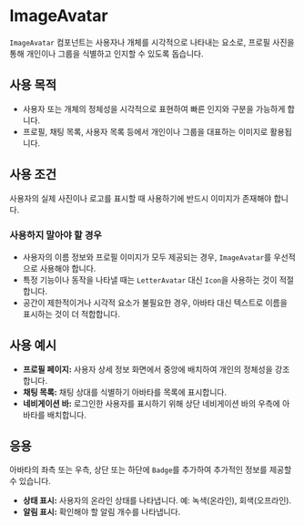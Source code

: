 # ImageAvatar

`ImageAvatar` 컴포넌트는 사용자나 개체를 시각적으로 나타내는 요소로, 프로필 사진을 통해 개인이나 그룹을 식별하고 인지할 수 있도록 돕습니다.

## 사용 목적

- 사용자 또는 개체의 정체성을 시각적으로 표현하여 빠른 인지와 구분을 가능하게 합니다.
- 프로필, 채팅 목록, 사용자 목록 등에서 개인이나 그룹을 대표하는 이미지로 활용됩니다.

## 사용 조건

사용자의 실제 사진이나 로고를 표시할 때 사용하기에 반드시 이미지가 존재해야 합니다.

### 사용하지 말아야 할 경우

- 사용자의 이름 정보와 프로필 이미지가 모두 제공되는 경우, `ImageAvatar`를 우선적으로 사용해야 합니다.
- 특정 기능이나 동작을 나타낼 때는 `LetterAvatar` 대신 `Icon`을 사용하는 것이 적절합니다.
- 공간이 제한적이거나 시각적 요소가 불필요한 경우, 아바타 대신 텍스트로 이름을 표시하는 것이 더 적합합니다.

## 사용 예시

- **프로필 페이지:** 사용자 상세 정보 화면에서 중앙에 배치하여 개인의 정체성을 강조합니다.
- **채팅 목록:** 채팅 상대를 식별하기 아바타를 목록에 표시합니다.
- **네비게이션 바:** 로그인한 사용자를 표시하기 위해 상단 네비게이션 바의 우측에 아바타를 배치합니다.

## 응용

아바타의 좌측 또는 우측, 상단 또는 하단에 `Badge`를 추가하여 추가적인 정보를 제공할 수 있습니다.

- **상태 표시:** 사용자의 온라인 상태를 나타냅니다. 예: 녹색(온라인), 회색(오프라인).
- **알림 표시:** 확인해야 할 알림 개수를 나타냅니다.